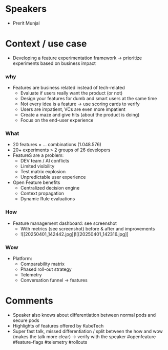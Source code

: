 # Speakers
* Prerit Munjal
# Context / use case
* Developing a feature experimentation framework -> prioritize experiments based on business impact
### why
* Features are business related instead of tech-related
	* Evaluate if users really want the product (or not)
	* Design your features for dumb and smart users at the same time
	* Not every idea is a feature -> use scoring cards to verify
	* Users are impatient, VCs are even more impatient
	* Create a maze and give hits (about the product is doing)
	* Focus on the end-user experience
### What
* 20 features = ... combinations (1.048.576)
* 20+ experiments > 2 groups of 26 developers
* FeatureS are a problem:
	* DEV team / AI conflicts
	* Limited visibility
	* Test matrix explosion
	* Unpredictable user experience
* Open Feature benefits
	* Centralized decision engine
	* Context propagation
	* Dynamic Rule evaluations
### How
* Feature management dashboard: see screenshot 
	* With metrics (see screenshot) before & after and improvements
	* ![[20250401_142442.jpg]]![[20250401_142316.jpg]]
### Wow
* Platform:
	* Comparability matrix
	* Phased roll-out strategy
	* Telemetry
	* Conversation funnel -> features 
# Comments
* Speaker also knows about differentiation between normal pods and secure pods
* Highlights of features offered by KubeTech
* Super fast talk, missed differentiation / split between the how and wow (makes the talk more clear) -> verify with the speaker
#openfeature #feature-flags #telemetry #rollouts
